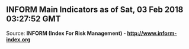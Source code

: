 ## INFORM Main Indicators as of Sat, 03 Feb 2018 03:27:52 GMT

Source: **INFORM (Index For Risk Management) - http://www.inform-index.org**